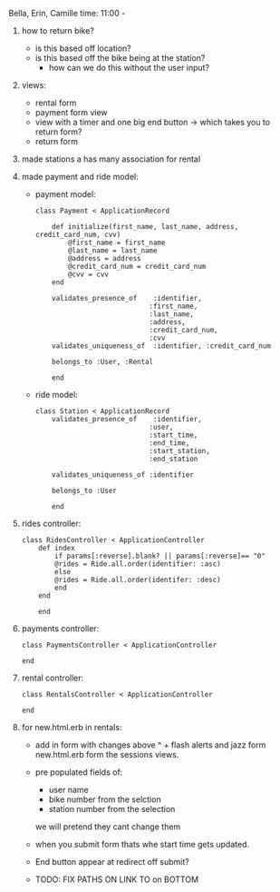 Bella, Erin, Camille 
time: 11:00 - 

1. how to return bike? 
    - is this based off location? 
    - is this based off the bike being at the station? 
        - how can we do this without the user input?

2. views: 
    - rental form 
    - payment form view
    - view with a timer and one big end button -> which takes you to return form?
    - return form 

3. made stations a has many association for rental

4. made payment and ride model:
    - payment model: 
        ```ruby: 
        class Payment < ApplicationRecord

            def initialize(first_name, last_name, address, credit_card_num, cvv)
                @first_name = first_name
                @last_name = last_name
                @address = address 
                @credit_card_num = credit_card_num
                @cvv = cvv
            end
            
            validates_presence_of    :identifier,
                                    :first_name,
                                    :last_name,
                                    :address,
                                    :credit_card_num,
                                    :cvv
            validates_uniqueness_of  :identifier, :credit_card_num
            
            belongs_to :User, :Rental
            
            end
        ```

    - ride model:
        ```ruby:
        class Station < ApplicationRecord
            validates_presence_of    :identifier,
                                    :user,
                                    :start_time,
                                    :end_time,
                                    :start_station,
                                    :end_station
                                    
            validates_uniqueness_of :identifier
            
            belongs_to :User
            
            end
        ```

5. rides controller: 
    ```ruby: 
    class RidesController < ApplicationController  
        def index
            if params[:reverse].blank? || params[:reverse]== "0"
            @rides = Ride.all.order(identifier: :asc)
            else
            @rides = Ride.all.order(identifer: :desc)
            end
        end

        end
    ```

6. payments controller:
    ```ruby: 
    class PaymentsController < ApplicationController
  
    end    
    ```

7. rental controller: 
    ```ruby: 
    class RentalsController < ApplicationController
  
    end    
    ```


8. for new.html.erb in rentals: 
    - add in form with changes above ^ + flash alerts and jazz form new.html.erb form the sessions views.
  
    - pre populated fields of: 

        - user name
        - bike number from the selction
        - station number from the selection

      we will pretend they cant change them
    
    - when you submit form thats whe start time gets updated. 

    - End button appear at redirect off submit? 

    - TODO:  FIX PATHS ON LINK TO on BOTTOM
